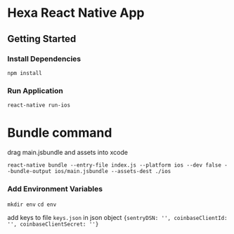 # Hexa React Native App

## Getting Started

### Install Dependencies

`npm install`

### Run Application

`react-native run-ios`

# Bundle command

drag main.jsbundle and assets into xcode

`react-native bundle --entry-file index.js --platform ios --dev false --bundle-output ios/main.jsbundle --assets-dest ./ios`

### Add Environment Variables

`mkdir env`
`cd env`

add keys to file `keys.json` in json object `{sentryDSN: '', coinbaseClientId: '', coinbaseClientSecret: ''}`
